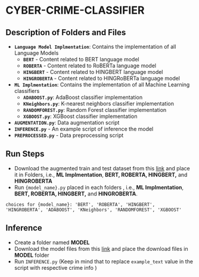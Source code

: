 # CYBER-CRIME-CLASSIFIER


## Description of Folders and Files
- **`Language Model Implmentation`**: Contains the implementation of all Language Models
  - **`BERT`** - Content related to BERT language model
  - **`ROBERTA`** - Content related to RoBERTa language model
  - **`HINGBERT`** - Content related to HINGBERT language model
  - **`HINGROBERTA`** - Content related to HINGRoBERTa language model
- **`ML Implmentation`**: Contains the implementation of all Machine Learning classifiers
  - **`ADABOOST.py`**: AdaBoost classifier implementation
  - **`KNeighbors.py`**: K-nearest neighbors classifier implementation
  - **`RANDOMFOREST.py`**: Random Forest classifier implementation
  - **`XGBOOST.py`**: XGBoost classifier implementation
- **`AUGMENTATION.py`**: Data augmentation script
- **`INFERENCE.py`** - An example script of inference the model
- **`PREPROCESSED.py`** - Data preprocessing script


## Run Steps
- Download the augmented train and test dataset from this [link](https://drive.google.com/drive/folders/1CPupu7i7fgw_xC_a406qO_hxfpOUBt7j?usp=sharing) and place it in Folders, i.e., **ML Implmentation**, **BERT, ROBERTA, HINGBERT,** and **HINGROBERTA**
- Run `{model_name}.py` placed in each folders , i.e., **ML Implmentation**, **BERT, ROBERTA, HINGBERT,** and **HINGROBERTA**.

``` choices for {model_name}: 'BERT', 'ROBERTA', 'HINGBERT', 'HINGROBERTA', 'ADABOOST', 'KNeighbors', 'RANDOMFOREST', 'XGBOOST' ```

## Inference
- Create a folder named **MODEL**
- Download the model files from this [link](https://drive.google.com/drive/folders/1rlEs0p5KFJmMNWlQjMSk2oJ8OQrqkKa2?usp=sharing) and place the download files in **MODEL** folder
- Run `INFERENCE.py` (Keep in mind that to replace `example_text` value in the script with respective crime info )


